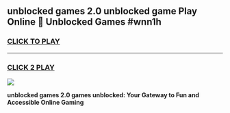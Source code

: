 
## unblocked games 2.0 unblocked game Play Online 👋 Unblocked Games #wnn1h
<h3>
<a href="https://premium.freeplayer.one?title=unblocked_games_2.0&ref=21F">CLICK TO PLAY</a></h3>
<hr>

<h3>
<a href="https://premium.freeplayer.one?title=unblocked_games_2.0&ref=21F">CLICK 2 PLAY</a>
  
</h3>

<a href="https://premium.freeplayer.one?title=unblocked_games_2.0&ref=21F/"><img src="https://clearcache.store/games.png"></a>


**unblocked games 2.0 games unblocked: Your Gateway to Fun and Accessible Online Gaming**

